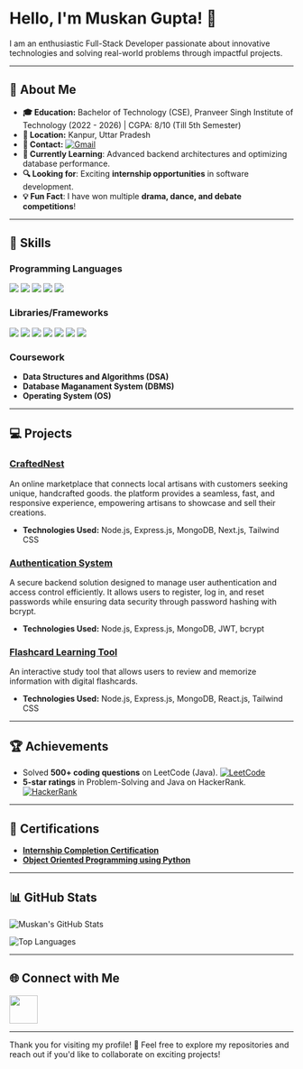 # Hello, I'm Muskan Gupta! 👋

I am an enthusiastic Full-Stack Developer passionate about innovative technologies and solving real-world problems through impactful projects.

---

## 🌟 About Me
- **🎓 Education:** Bachelor of Technology (CSE), Pranveer Singh Institute of Technology (2022 - 2026) | CGPA: 8/10 (Till 5th Semester)
- **📍 Location:** Kanpur, Uttar Pradesh
- **👋 Contact:** [![Gmail](https://img.shields.io/badge/-Gmail-D14836?style=flat-square&logo=gmail&logoColor=white)](mailto:muskangupta7414@gmail.com)
- **🌱 Currently Learning**: Advanced backend architectures and optimizing database performance.  
- **🔍 Looking for**: Exciting **internship opportunities** in software development.  
- **💡 Fun Fact**: I have won multiple **drama, dance, and debate competitions**!  
---

## 🚀 Skills

### Programming Languages
<p>  
  <img src="https://img.shields.io/badge/-C++-00599C?style=for-the-badge&logo=c%2B%2B&logoColor=white">  
  <img src="https://img.shields.io/badge/-Python-3776AB?style=for-the-badge&logo=python&logoColor=white">  
  <img src="https://img.shields.io/badge/-Java-007396?style=for-the-badge&logo=java&logoColor=white">  
  <img src="https://img.shields.io/badge/-JavaScript-F7DF1E?style=for-the-badge&logo=javascript&logoColor=black">  
  <img src="https://img.shields.io/badge/-SQL-4479A1?style=for-the-badge&logo=MySQL&logoColor=white">  
</p> 

### Libraries/Frameworks
<p>  
  <img src="https://img.shields.io/badge/-React.js-61DAFB?style=for-the-badge&logo=react&logoColor=black">  
  <img src="https://img.shields.io/badge/-Next.js-000000?style=for-the-badge&logo=next.js&logoColor=white">  
  <img src="https://img.shields.io/badge/-Node.js-339933?style=for-the-badge&logo=node.js&logoColor=white">  
  <img src="https://img.shields.io/badge/-Express.js-000000?style=for-the-badge&logo=express&logoColor=white">  
  <img src="https://img.shields.io/badge/-MongoDB-47A248?style=for-the-badge&logo=mongodb&logoColor=white">  
  <img src="https://img.shields.io/badge/-Git-F05032?style=for-the-badge&logo=git&logoColor=white">  
  <img src="https://img.shields.io/badge/-VSCode-007ACC?style=for-the-badge&logo=visual-studio-code&logoColor=white">  
</p>  


### Coursework
- **Data Structures and Algorithms (DSA)**
- **Database Maganament System (DBMS)**
- **Operating System (OS)**

---

## 💻 Projects

### [CraftedNest](https://github.com/muskaan-gupta/CraftedNest)
An online marketplace that connects local artisans with customers seeking unique, handcrafted goods. the platform provides a seamless, fast, and responsive experience, empowering artisans to showcase and sell their creations.
- **Technologies Used:** Node.js, Express.js, MongoDB, Next.js, Tailwind CSS
  
### [Authentication System](https://github.com/muskaan-gupta/Authenticator-System)
A secure backend solution designed to manage user authentication and access control efficiently. It allows users to register, log in, and reset passwords while ensuring data security through password hashing with bcrypt.
- **Technologies Used:** Node.js, Express.js, MongoDB, JWT, bcrypt

### [Flashcard Learning Tool](https://github.com/muskaan-gupta/Flashcard-Learning-Tool)
An interactive study tool that allows users to review and memorize information with digital flashcards.
- **Technologies Used:** Node.js, Express.js, MongoDB, React.js, Tailwind CSS


---

## 🏆 Achievements
- Solved **500+ coding questions** on LeetCode (Java). [![LeetCode](https://img.shields.io/badge/LeetCode-%23FFA116.svg?style=flat-square&logo=leetcode&logoColor=white)](https://leetcode.com/u/muskan_gupta67/)
- **5-star ratings** in Problem-Solving and Java on HackerRank. [![HackerRank](https://img.shields.io/badge/-HackerRank-2EC866?style=flat-square&logo=HackerRank&logoColor=white)]()


---

## 📜 Certifications
- [**Internship Completion Certification**](https://drive.google.com/file/d/1LkECIfEHxPiJPUV3m9QWElU5L4Yf05Mn/view?usp=sharing)
- [**Object Oriented Programming using Python**](https://drive.google.com/file/d/18bBfE5D0L0BjF4XohfuBHzYu1xBShrIu/view?usp=sharing)


---

## 📊 GitHub Stats  

![Muskan's GitHub Stats](https://github-readme-stats.vercel.app/api?username=muskaan-gupta&show_icons=true&theme=radical)  

![Top Languages](https://github-readme-stats.vercel.app/api/top-langs/?username=muskaan-gupta&layout=compact&theme=radical)  


---

## 🌐 Connect with Me
<a href="https://porfolio-lake-three.vercel.app/" target="_blank">
  <img src="https://img.shields.io/badge/Portfolio-000?style=for-the-badge&logo=web&logoColor=white" height="50">
</a>

---

Thank you for visiting my profile! 🌟 Feel free to explore my repositories and reach out if you'd like to collaborate on exciting projects!
